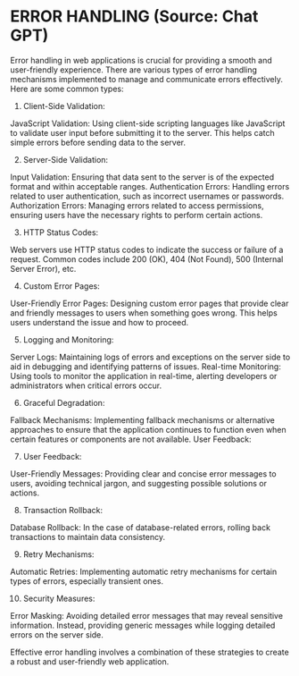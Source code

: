 # ERROR HANDLING  (Source: Chat GPT)

Error handling in web applications is crucial for providing a smooth and user-friendly experience. There are various types of error handling mechanisms implemented to manage and communicate errors effectively. Here are some common types:

1. Client-Side Validation:

JavaScript Validation: Using client-side scripting languages like JavaScript to validate user input before submitting it to the server. This helps catch simple errors before sending data to the server.

2. Server-Side Validation:

Input Validation: Ensuring that data sent to the server is of the expected format and within acceptable ranges.
Authentication Errors: Handling errors related to user authentication, such as incorrect usernames or passwords.
Authorization Errors: Managing errors related to access permissions, ensuring users have the necessary rights to perform certain actions.

3. HTTP Status Codes:

Web servers use HTTP status codes to indicate the success or failure of a request. Common codes include 200 (OK), 404 (Not Found), 500 (Internal Server Error), etc.

4. Custom Error Pages: 

User-Friendly Error Pages: Designing custom error pages that provide clear and friendly messages to users when something goes wrong. This helps users understand the issue and how to proceed.

5. Logging and Monitoring:

Server Logs: Maintaining logs of errors and exceptions on the server side to aid in debugging and identifying patterns of issues.
Real-time Monitoring: Using tools to monitor the application in real-time, alerting developers or administrators when critical errors occur.

6. Graceful Degradation:

Fallback Mechanisms: Implementing fallback mechanisms or alternative approaches to ensure that the application continues to function even when certain features or components are not available.
User Feedback:

7. User Feedback:

User-Friendly Messages: Providing clear and concise error messages to users, avoiding technical jargon, and suggesting possible solutions or actions.

8. Transaction Rollback:

Database Rollback: In the case of database-related errors, rolling back transactions to maintain data consistency.

9. Retry Mechanisms:

Automatic Retries: Implementing automatic retry mechanisms for certain types of errors, especially transient ones.

10. Security Measures:

Error Masking: Avoiding detailed error messages that may reveal sensitive information. Instead, providing generic messages while logging detailed errors on the server side.

Effective error handling involves a combination of these strategies to create a robust and user-friendly web application.



